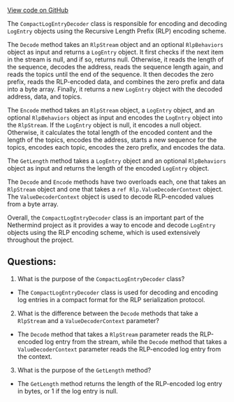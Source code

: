 [View code on GitHub](https://github.com/NethermindEth/nethermind/src/Nethermind/Nethermind.Serialization.Rlp/CompactLogEntryDecoder.cs)

The `CompactLogEntryDecoder` class is responsible for encoding and decoding `LogEntry` objects using the Recursive Length Prefix (RLP) encoding scheme. 

The `Decode` method takes an `RlpStream` object and an optional `RlpBehaviors` object as input and returns a `LogEntry` object. It first checks if the next item in the stream is null, and if so, returns null. Otherwise, it reads the length of the sequence, decodes the address, reads the sequence length again, and reads the topics until the end of the sequence. It then decodes the zero prefix, reads the RLP-encoded data, and combines the zero prefix and data into a byte array. Finally, it returns a new `LogEntry` object with the decoded address, data, and topics.

The `Encode` method takes an `RlpStream` object, a `LogEntry` object, and an optional `RlpBehaviors` object as input and encodes the `LogEntry` object into the `RlpStream`. If the `LogEntry` object is null, it encodes a null object. Otherwise, it calculates the total length of the encoded content and the length of the topics, encodes the address, starts a new sequence for the topics, encodes each topic, encodes the zero prefix, and encodes the data.

The `GetLength` method takes a `LogEntry` object and an optional `RlpBehaviors` object as input and returns the length of the encoded `LogEntry` object.

The `Decode` and `Encode` methods have two overloads each, one that takes an `RlpStream` object and one that takes a `ref Rlp.ValueDecoderContext` object. The `ValueDecoderContext` object is used to decode RLP-encoded values from a byte array.

Overall, the `CompactLogEntryDecoder` class is an important part of the Nethermind project as it provides a way to encode and decode `LogEntry` objects using the RLP encoding scheme, which is used extensively throughout the project.
## Questions: 
 1. What is the purpose of the `CompactLogEntryDecoder` class?
- The `CompactLogEntryDecoder` class is used for decoding and encoding log entries in a compact format for the RLP serialization protocol.

2. What is the difference between the `Decode` methods that take a `RlpStream` and a `ValueDecoderContext` parameter?
- The `Decode` method that takes a `RlpStream` parameter reads the RLP-encoded log entry from the stream, while the `Decode` method that takes a `ValueDecoderContext` parameter reads the RLP-encoded log entry from the context.

3. What is the purpose of the `GetLength` method?
- The `GetLength` method returns the length of the RLP-encoded log entry in bytes, or 1 if the log entry is null.